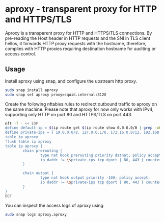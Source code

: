 # aproxy - transparent proxy for HTTP and HTTPS/TLS

Aproxy is a transparent proxy for HTTP and HTTPS/TLS connections. By pre-reading
the Host header in HTTP requests and the SNI in TLS client hellos, it forwards
HTTP proxy requests with the hostname, therefore, complies with HTTP proxies
requiring destination hostname for auditing or access control.

## Usage

Install aproxy using snap, and configure the upstream http proxy.

```bash
sudo snap install aproxy
sudo snap set aproxy proxy=squid.internal:3128
```

Create the following nftables rules to redirect outbound traffic to aproxy on
the same machine. Please note that aproxy for now only works with IPv4,
supporting only HTTP on port 80 and HTTPS/TLS on port 443.

```bash
nft -f - << EOF
define default-ip = $(ip route get $(ip route show 0.0.0.0/0 | grep -oP 'via \K\S+') | grep -oP 'src \K\S+')
define private-ips = { 10.0.0.0/8, 127.0.0.1/8, 172.16.0.0/12, 192.168.0.0/16 }
table ip aproxy
flush table ip aproxy
table ip aproxy {
        chain prerouting {
                type nat hook prerouting priority dstnat; policy accept;
                ip daddr != \$private-ips tcp dport { 80, 443 } counter dnat to \$default-ip:8443
        }

        chain output {
                type nat hook output priority -100; policy accept;
                ip daddr != \$private-ips tcp dport { 80, 443 } counter dnat to \$default-ip:8443
        }
}
EOF
```

You can inspect the access logs of aproxy using:

```bash
sudo snap logs aproxy.aproxy
```
